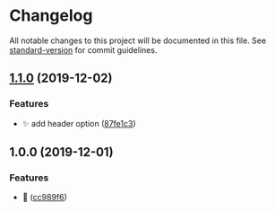 # Changelog

All notable changes to this project will be documented in this file. See [standard-version](https://github.com/conventional-changelog/standard-version) for commit guidelines.

## [1.1.0](https://github.com/thierrymichel/vue-separate-webpack-plugin/compare/v1.0.0...v1.1.0) (2019-12-02)

### Features

- :sparkles: add header option ([87fe1c3](https://github.com/thierrymichel/vue-separate-webpack-plugin/commit/87fe1c3f4121e72caced40724768ebf1be6d9317))

## 1.0.0 (2019-12-01)

### Features

- :tada: ([cc989f6](https://github.com/thierrymichel/vue-separate-webpack-plugin/commit/cc989f6c5b6d18544011220a95dce78b8f7cba5b))
